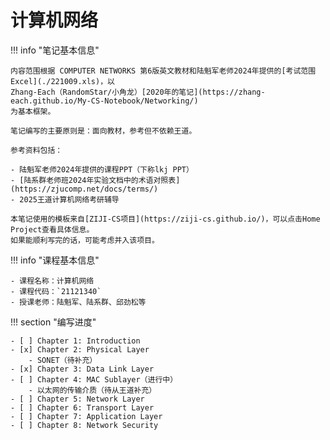 # 计算机网络

!!! info "笔记基本信息"

    内容范围根据 COMPUTER NETWORKS 第6版英文教材和陆魁军老师2024年提供的[考试范围Excel](./221009.xls)，以
    Zhang-Each（RandomStar/小角龙）[2020年的笔记](https://zhang-each.github.io/My-CS-Notebook/Networking/)
    为基本框架。
    
    笔记编写的主要原则是：面向教材，参考但不依赖王道。

    参考资料包括：

    - 陆魁军老师2024年提供的课程PPT（下称lkj PPT）
    - [陆系群老师班2024年实验文档中的术语对照表](https://zjucomp.net/docs/terms/)
    - 2025王道计算机网络考研辅导

    本笔记使用的模板来自[ZIJI-CS项目](https://ziji-cs.github.io/)，可以点击Home Project查看具体信息。
    如果能顺利写完的话，可能考虑并入该项目。

!!! info "课程基本信息"

    - 课程名称：计算机网络
    - 课程代码：`21121340`
    - 授课老师：陆魁军、陆系群、邱劲松等

!!! section "编写进度"

    - [ ] Chapter 1: Introduction 
    - [x] Chapter 2: Physical Layer
        - SONET（待补充）
    - [x] Chapter 3: Data Link Layer
    - [ ] Chapter 4: MAC Sublayer（进行中）
    	- 以太网的传输介质（待从王道补充）
    - [ ] Chapter 5: Network Layer
    - [ ] Chapter 6: Transport Layer
    - [ ] Chapter 7: Application Layer
    - [ ] Chapter 8: Network Security
